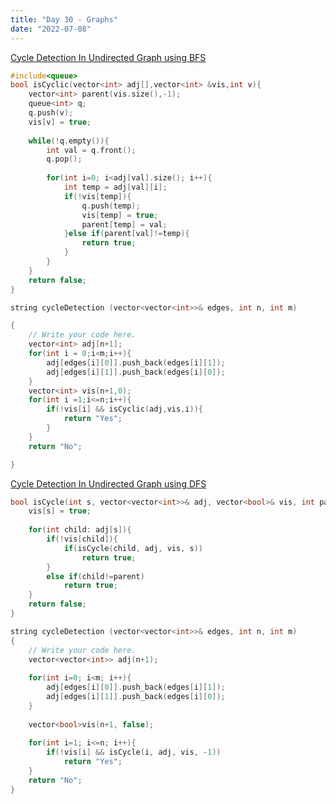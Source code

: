 ```yaml
---
title: "Day 30 - Graphs"
date: "2022-07-08"
---
```


[Cycle Detection In Undirected Graph using BFS](https://www.codingninjas.com/codestudio/problems/1062670?topList=striver-sde-sheet-problems&utm_source=striver&utm_medium=website&leftPanelTab=0)

```cpp
#include<queue>
bool isCyclic(vector<int> adj[],vector<int> &vis,int v){
    vector<int> parent(vis.size(),-1);
    queue<int> q;
    q.push(v);
    vis[v] = true;
    
    while(!q.empty()){
        int val = q.front();
        q.pop();
        
        for(int i=0; i<adj[val].size(); i++){
            int temp = adj[val][i];
            if(!vis[temp]){
                q.push(temp);
                vis[temp] = true;
                parent[temp] = val;
            }else if(parent[val]!=temp){
                return true;
            }
        }
    }
    return false;
}

string cycleDetection (vector<vector<int>>& edges, int n, int m)

{
    // Write your code here.
    vector<int> adj[n+1];
    for(int i = 0;i<m;i++){
        adj[edges[i][0]].push_back(edges[i][1]);
        adj[edges[i][1]].push_back(edges[i][0]);
    }
    vector<int> vis(n+1,0);
    for(int i =1;i<=n;i++){
        if(!vis[i] && isCyclic(adj,vis,i)){
            return "Yes";
        }
    }
    return "No";

}
```

[Cycle Detection In Undirected Graph using DFS](https://www.codingninjas.com/codestudio/problems/1062670?topList=striver-sde-sheet-problems&utm_source=striver&utm_medium=website&leftPanelTab=0)

```cpp
bool isCycle(int s, vector<vector<int>>& adj, vector<bool>& vis, int parent){
    vis[s] = true;
    
    for(int child: adj[s]){
        if(!vis[child]){
            if(isCycle(child, adj, vis, s))
                return true;
        }
        else if(child!=parent)
            return true;
    }
    return false;
}

string cycleDetection (vector<vector<int>>& edges, int n, int m)
{
    // Write your code here.
    vector<vector<int>> adj(n+1);
    
    for(int i=0; i<m; i++){
        adj[edges[i][0]].push_back(edges[i][1]);
        adj[edges[i][1]].push_back(edges[i][0]);
    }
    
    vector<bool>vis(n+1, false);
    
    for(int i=1; i<=n; i++){
        if(!vis[i] && isCycle(i, adj, vis, -1))
            return "Yes";
    }  
    return "No";  
}
```
